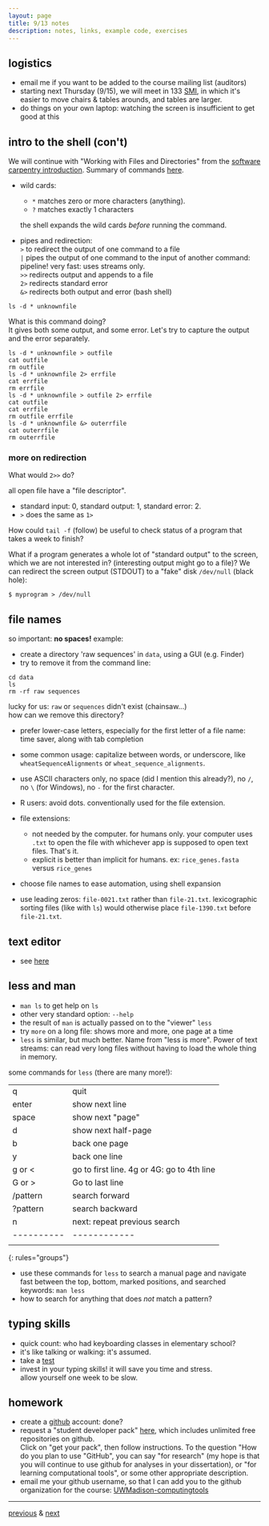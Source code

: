 ```yaml
---
layout: page
title: 9/13 notes
description: notes, links, example code, exercises
---
```


## logistics

- email me if you want to be added to the course mailing list
  (auditors)
- starting next Thursday (9/15), we will meet in
  133 [SMI](http://map.wisc.edu/s/dc3243ls), in which it's easier to move
  chairs & tables arounds, and tables are larger.
- do things on your own laptop: watching the screen is insufficient
  to get good at this

## intro to the shell (con't)

We will continue with "Working with Files and Directories" from the
[software carpentry introduction](http://swcarpentry.github.io/shell-novice/).
Summary of commands [here](notes0908.html).

- wild cards:
  - `*` matches zero or more characters (anything).
  - `?` matches exactly 1 characters

  the shell expands the wild cards *before* running the command.
- pipes and redirection:  
 `>` to redirect the output of one command to a file  
 `|` pipes the output of one command to the input of another command: pipeline!
  very fast: uses streams only.  
 `>>` redirects output and appends to a file  
 `2>` redirects standard error  
 `&>` redirects both output and error (bash shell)

```shell
ls -d * unknownfile
```
What is this command doing?  
It gives both some output, and some error.
Let's try to capture the output and the error separately.

```shell
ls -d * unknownfile > outfile
cat outfile
rm outfile
ls -d * unknownfile 2> errfile
cat errfile
rm errfile
ls -d * unknownfile > outfile 2> errfile
cat outfile
cat errfile
rm outfile errfile
ls -d * unknownfile &> outerrfile
cat outerrfile
rm outerrfile
```

### more on redirection

What would `2>>` do?

all open file have a "file descriptor".
- standard input: 0, standard output: 1, standard error: 2.
- `>` does the same as `1>`

How could `tail -f` (follow) be useful to check status
of a program that takes a week to finish?

What if a program generates a whole lot of "standard output"
to the screen, which we are not interested in?
(interesting output might go to a file)? We can redirect the
screen output (STDOUT) to a "fake" disk `/dev/null` (black hole):

```shell
$ myprogram > /dev/null
```

## file names

so important: **no spaces!** example:

- create a directory 'raw sequences' in `data`, using a GUI (e.g. Finder)
- try to remove it from the command line:

```
cd data
ls
rm -rf raw sequences
```
lucky for us: `raw` or `sequences` didn't exist (chainsaw...)  
how can we remove this directory?

- prefer lower-case letters, especially for the first letter of a file name:
  time saver, along with tab completion

- some common usage: capitalize between words, or underscore, like
  `wheatSequenceAlignments` or `wheat_sequence_alignments`.

- use ASCII characters only, no space (did I mention this already?),
  no `/`, no `\` (for Windows), no `-` for the first character.

- R users: avoid dots. conventionally used for the file extension.

- file extensions:
   * not needed by the computer. for humans only.
     your computer uses `.txt` to open the file with whichever app is supposed
     to open text files. That's it.
   * explicit is better than implicit for humans.
     ex: `rice_genes.fasta` versus `rice_genes`

- choose file names to ease automation, using shell expansion

- use leading zeros: `file-0021.txt` rather than `file-21.txt`.
  lexicographic sorting files (like with `ls`) would otherwise place
  `file-1390.txt` before `file-21.txt`.

## text editor

- see [here](notes0906.html#text-editor)

## less and man

- `man ls` to get help on `ls`
- other very standard option: `--help`
- the result of `man` is actually passed on to the "viewer" `less`
- try `more` on a long file: shows more and more, one page at a time
- `less` is similar, but much better. Name from "less is more".
  Power of text streams: can read very long files without having
  to load the whole thing in memory.

some commands for `less` (there are many more!):

|       |    |
|:------|:---|
| q     | quit             |
| enter | show next line   |
| space | show next "page" |
| d     | show next half-page |
| b     | back one page |
| y     | back one line |
| g or < | go to first line. 4g or 4G: go to 4th line |
| G or > | Go to last line   |
| /pattern | search forward  |
| ?pattern | search backward |
| n        | next: repeat previous search |
|----------|------------|
|         |   |
{: rules="groups"}

- use these commands for `less` to search a manual page and
  navigate fast between the top, bottom, marked positions,
  and searched keywords: `man less`
- how to search for anything that does *not* match a pattern?

## typing skills

- quick count: who had keyboarding classes in elementary school?
- it's like talking or walking: it's assumed.
- take a [test](http://www.typingtest.com/test.html)
- invest in your typing skills! it will save you time and stress.  
  allow yourself one week to be slow.

## homework

- create a [github](https://github.com) account: done?
- request a "student developer pack" [here](https://education.github.com/pack),
  which includes unlimited free repositories on github.  
  Click on "get your pack", then follow instructions.
  To the question "How do you plan to use "GitHub", you can say
  "for research" (my hope is that you will continue to use github for
  analyses in your dissertation), or "for learning computational tools",
  or some other appropriate description.
- email me your github username, so that I can add you to the
  github organization for the course:
  [UWMadison-computingtools](https://github.com/UWMadison-computingtools)



---
[previous](notes0908.html) & [next](notes0915.html)
